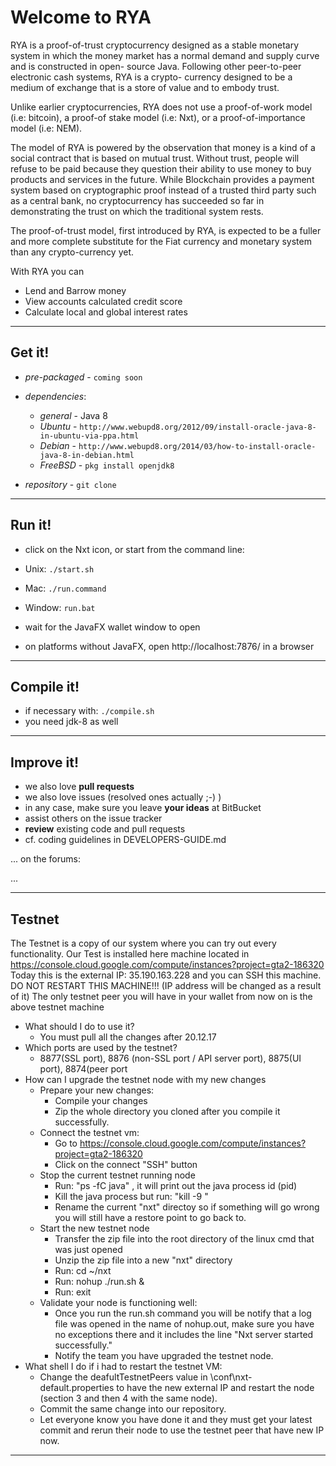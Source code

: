 # Welcome to RYA #

RYA is a proof-of-trust cryptocurrency designed as a stable monetary system in which the money market has a normal demand and supply curve and is constructed in open- source Java. Following other peer-to-peer electronic cash systems, RYA is a crypto- currency designed to be a medium of exchange that is a store of value and to embody trust. 

Unlike earlier cryptocurrencies, RYA does not use a proof-of-work model (i.e: bitcoin), a proof-of stake model (i.e: Nxt), or a proof-of-importance model (i.e: NEM). 

The model of RYA is powered by the observation that money is a kind of a social contract that is based on mutual trust. Without trust, people will refuse to be paid because they question their ability to use money to buy products and services in the future. While Blockchain provides a payment system based on cryptographic proof instead of a trusted third party such as a central bank, no cryptocurrency has succeeded so far in demonstrating the trust on which the traditional system rests. 

The proof-of-trust model, first introduced by RYA, is expected to be a fuller and more complete substitute for the Fiat currency and monetary system than any crypto-currency yet.

With RYA you can 

- Lend and Barrow money
- View accounts calculated credit score 
- Calculate local and global interest rates 
   
----
## Get it! ##

  - *pre-packaged* - `coming soon`

  - *dependencies*:
    - *general* - Java 8
    - *Ubuntu* - `http://www.webupd8.org/2012/09/install-oracle-java-8-in-ubuntu-via-ppa.html`
    - *Debian* - `http://www.webupd8.org/2014/03/how-to-install-oracle-java-8-in-debian.html`
    - *FreeBSD* - `pkg install openjdk8`

  - *repository* - `git clone `
  
----
## Run it! ##

  - click on the Nxt icon, or start from the command line:
  - Unix: `./start.sh`
  - Mac: `./run.command`
  - Window: `run.bat`

  - wait for the JavaFX wallet window to open
  - on platforms without JavaFX, open http://localhost:7876/ in a browser

----
## Compile it! ##

  - if necessary with: `./compile.sh`
  - you need jdk-8 as well

----
## Improve it! ##

  - we also love **pull requests**
  - we also love issues (resolved ones actually ;-) )
  - in any case, make sure you leave **your ideas** at BitBucket
  - assist others on the issue tracker
  - **review** existing code and pull requests
  - cf. coding guidelines in DEVELOPERS-GUIDE.md

...
on the forums:

...

----
## Testnet ##

The Testnet is a copy of our system where you can try out every functionality.
Our Test is installed here machine located in https://console.cloud.google.com/compute/instances?project=gta2-186320
Today this is the external IP: 35.190.163.228 and you can SSH this machine. DO NOT RESTART THIS MACHINE!!! (IP address will be changed as a result of it)
The only testnet peer you will have in your wallet from now on is the above testnet machine

  - What should I do to use it?
    - You must pull all the changes after 20.12.17
  - Which ports are used by the testnet?
    - 8877(SSL port), 8876 (non-SSL port / API server port), 8875(UI port), 8874(peer port
  - How can I upgrade the testnet node with my new changes
    - Prepare your new changes:
        - Compile your changes
        - Zip the whole directory you cloned after you compile it successfully.
    - Connect the testnet vm:
        - Go to https://console.cloud.google.com/compute/instances?project=gta2-186320
        - Click on the connect "SSH" button
    - Stop the current testnet running node
        - Run: "ps -fC java" , it will print out the java process id (pid)
        - Kill the java process but run: "kill -9 <java pid>"
        - Rename the current "nxt" directoy so if something will go wrong you will still have a restore point to go back to.
    - Start the new testnet node
        - Transfer the zip file into the root directory of the linux cmd that was just opened
        - Unzip the zip file into a new "nxt" directory
        - Run: cd ~/nxt
        - Run: nohup ./run.sh &
        - Run: exit
    - Validate your node is functioning well:
        - Once you run the run.sh command you will be notify that a log file was opened in the name of nohup.out, make sure you have no exceptions there and it includes the line "Nxt server <version> started successfully."
        - Notify the team you have upgraded the testnet node.
  -  What shell I do if i had to restart the testnet VM:
      - Change the deafultTestnetPeers value in <testnet VM root>\conf\nxt-default.properties to have the new external IP and restart the node (section 3 and then 4 with the same node).
      - Commit the same change into our repository.
      - Let everyone know you have done it and they must get your latest commit and rerun their node to use the testnet peer that have new IP now.
----
